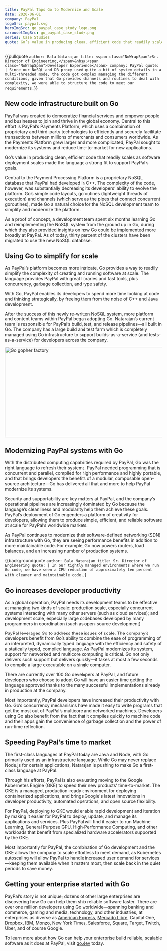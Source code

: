 ```yaml
---
title: PayPal Taps Go to Modernize and Scale
date: 2020-06-01
company: PayPal
logoSrc: paypal.svg
heroImgSrc: go_paypal_case_study_logo.png
carouselImgSrc: go_paypal_case_study.png
series: Case Studies
quote: Go’s value in producing clean, efficient code that readily scales as software deployment scales made the language a strong fit to support PayPal’s goals.
---
```


{{pullquote `
  author: Bala Natarajan
  title: <span class="NoWrapSpan">Sr. Director of Engineering,</span>&nbsp;<span class="NoWrapSpan">Developer Experience</span>
  company: PayPal
  quote: |
    Since our NoSQL and DB proxy used quite a bit of system details in a multi-threaded mode, the code got complex managing the different conditions, given that Go provides channels and routines to deal with complexity, we were able to structure the code to meet our requirements.
`}}

## New code infrastructure built on Go

PayPal was created to democratize financial services and empower people and businesses to join and thrive in the global economy. Central to this effort is PayPal’s Payments Platform, which uses a combination of proprietary and third-party technologies to efficiently and securely facilitate transactions between millions of merchants and consumers worldwide. As the Payments Platform grew larger and more complicated, PayPal sought to modernize its systems and reduce time-to-market for new applications.

Go’s value in producing clean, efficient code that readily scales as software deployment scales made the language a strong fit to support PayPal’s goals.

Central to the Payment Processing Platform is a proprietary NoSQL database that PayPal had developed in C++. The complexity of the code, however, was substantially decreasing its developers’ ability to evolve the platform. Go’s simple code layouts, goroutines (lightweight threads of execution) and channels (which serve as the pipes that connect concurrent goroutines), made Go a natural choice for the NoSQL development team to simplify and modernize the platform.

As a proof of concept, a development team spent six months learning Go and reimplementing the NoSQL system from the ground up in Go, during which they also provided insights on how Go could be implemented more broadly at PayPal. As of today, thirty percent of the clusters have been migrated to use the new NoSQL database.


## Using Go to simplify for scale

As PayPal’s platform becomes more intricate, Go provides a way to readily simplify the complexity of creating and running software at scale. The language provides PayPal with great libraries and fast tools, plus concurrency, garbage collection, and type safety.

With Go, PayPal enables its developers to spend more time looking at code and thinking strategically, by freeing them from the noise of C++ and Java development.

After the success of this newly re-written NoSQL system, more platform and content teams within PayPal began adopting Go. Natarajan’s current team is responsible for PayPal’s build, test, and release pipelines—all built in Go. The company has a large build and test farm which is completely managed using Go infrastructure to support builds-as-a-service (and tests-as-a-service) for developers across the company.

  <img
    loading="lazy"
    width="607"
    height="289"
    class=""
    alt="Go gopher factory"
    src="/images/gophers/factory.png">

## Modernizing PayPal systems with Go

With the distributed computing capabilities required by PayPal, Go was the right language to refresh their systems. PayPal needed programming that is concurrent and parallel, compiled for high performance and highly portable, and that brings developers the benefits of a modular, composable open-source architecture—Go has delivered all that and more to help PayPal modernize its systems.

Security and supportability are key matters at PayPal, and the company’s operational pipelines are increasingly dominated by Go because the language’s cleanliness and modularity help them achieve these goals. PayPal’s deployment of Go engenders a platform of creativity for developers, allowing them to produce simple, efficient, and reliable software at scale for PayPal’s worldwide markets.

As PayPal continues to modernize their software-defined networking (SDN) infrastructure with Go, they are seeing performance benefits in addition to more maintainable code. For example, Go now powers routers, load balances, and an increasing number of production systems.

{{backgroundquote `
  author: Bala Natarajan
  title: Sr. Director of Engineering
  quote: |
    In our tightly managed environments where we run Go code, we have seen a CPU reduction of approximately ten percent with cleaner and maintainable code.
`}}

## Go increases developer productivity

As a global operation, PayPal needs its development teams to be effective at managing two kinds of scale: production scale, especially concurrent systems interacting with many other servers (such as cloud services); and development scale, especially large codebases developed by many programmers in coordination (such as open-source development)

PayPal leverages Go to address these issues of scale. The company’s developers benefit from Go’s ability to combine the ease of programming of an interpreted, dynamically typed language with the efficiency and safety of a statically typed, compiled language. As PayPal modernizes its system, support for networked and multicore computing is critical. Go not only delivers such support but delivers quickly—it takes at most a few seconds to compile a large executable on a single computer.

There are currently over 100 Go developers at PayPal, and future developers who choose to adopt Go will have an easier time getting the language approved thanks to the many successful implementations already in production at the company.

Most importantly, PayPal developers have increased their productivity with Go. Go’s concurrency mechanisms have made it easy to write programs that get the most out of PayPal’s multicore and networked machines. Developers using Go also benefit from the fact that it compiles quickly to machine code and their apps gain the convenience of garbage collection and the power of run-time reflection.

## Speeding PayPal’s time to market

The first-class languages at PayPal today are Java and Node, with Go primarily used as an infrastructure language. While Go may never replace Node.js for certain applications, Natarajan is pushing to make Go a first-class language at PayPal.

Through his efforts, PayPal is also evaluating moving to the Google Kubernetes Engine (GKE) to speed their new products’ time-to-market. The GKE is a managed, production-ready environment for deploying containerized applications, and brings Google's latest innovations in developer productivity, automated operations, and open source flexibility.

For PayPal, deploying to GKE would enable rapid development and iteration by making it easier for PayPal to deploy, update, and manage its applications and services. Plus PayPal will find it easier to run Machine Learning, General Purpose GPU, High-Performance Computing, and other workloads that benefit from specialized hardware accelerators supported by the GKE.

Most importantly for PayPal, the combination of Go development and the GKE allows the company to scale effortless to meet demand, as Kubernetes autoscaling will allow PayPal to handle increased user demand for services—keeping them available when it matters most, then scale back in the quiet periods to save money.


## Getting your enterprise started with Go

PayPal’s story is not unique; dozens of other large enterprises are discovering how Go can help them ship reliable software faster. There are over one million developers using Go worldwide—spanning banking and commerce, gaming and media, technology, and other industries, at enterprises as diverse as [American Express](/solutions/americanexpress), [Mercado Libre](/solutions/mercadolibre), Capital One, Dropbox, IBM, Monzo, New York Times, Salesforce, Square, Target, Twitch, Uber, and of course Google.

To learn more about how Go can help your enterprise build reliable, scalable software as it does at PayPal, visit [go.dev](/) today.
